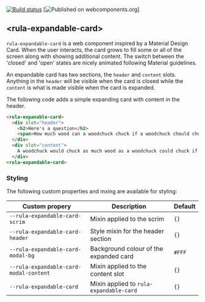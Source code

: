 [![Build status](https://travis-ci.org/ryersonlibrary/rula-expandable-card.svg?branch=master)](https://travis-ci.org/ryersonlibrary/rula-expandable-card)
[![Published on webcomponents.org](https://img.shields.io/badge/webcomponents.org-published-blue.svg)]

## &lt;rula-expandable-card&gt;

`rula-expandable-card` is a web component inspired by a Material Design Card.
When the user interacts, the card grows to fill some or all of the screen along
with showing additional content.  The switch between the 'closed' and 'open'
states are nicely animated following Material guidelines.

An expandable card has two sections, the `header` and `content` slots.  Anything
in the `header` will be visible when the card is closed while the `content` is
what is made visible when the card is expanded.

The following code adds a simple expanding card with content in the header.

<!---
```
<custom-element-demo>
	<template>
		<script src="../webcomponentsjs/webcomponents-lite.js"></script>
		<link rel="import" href="rula-expandable-card.html">
		<next-code-block></next-code-block>
	</template>
</custom-element-demo>
```
-->
```html
<rula-expanable-card>
  <div slot="header">
    <h2>Here's a question</h2>
    <span>How much wood can a woodchuck chuck if a woodchuck chould chuck wood?</span>
  </div>
  <div slot="content">
    A woodchuck would chuck as much wood as a woodchuck could chuck if a woodchuck could chuck wood!
  </div>
<rula-expandable-card>
```
### Styling

The following custom properties and mxing are available for styling:

Custom propery | Description | Default
---------------|-------------|----------
`--rula-expandable-card-scrim` | Mixin applied to the scrim | `{}`
`--rula-expandable-card-header` | Style mixin for the header section | `{}`
`--rula-expandable-card-modal-bg` | Background colour of the expanded card | `#FFF`
`--rula-expandable-card-modal-content` | Mixin applied to the content slot | `{}` 
`--rula-expandable-card` | Mixin applied to `rula-expandable-card` | `{}`
